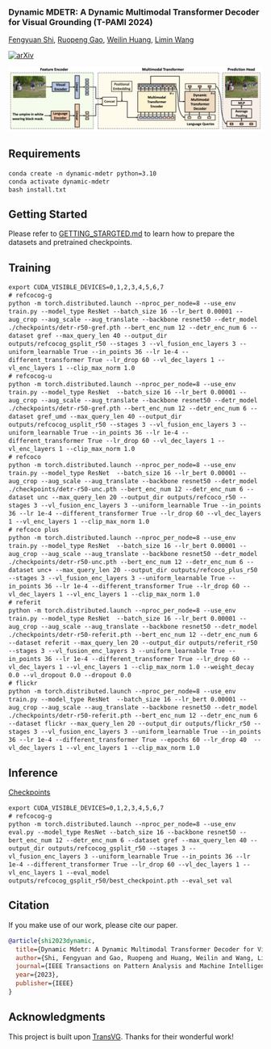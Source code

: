 ###  Dynamic MDETR: A Dynamic Multimodal Transformer Decoder for Visual Grounding (T-PAMI 2024)

[Fengyuan Shi](https://shifengyuan1999.github.io/), 
[Ruopeng Gao](https://ruopenggao.com/),
[Weilin Huang](https://www.whuang.org/),
[Limin Wang](https://wanglimin.github.io/)
<br/>

[![arXiv](https://img.shields.io/badge/ArXiv-2209.13959-red)](https://arxiv.org/abs/2209.13959)

<p align="center">
<img src="./assets/framework.png" width="1080px"/>
</p>



## Requirements

```shell
conda create -n dynamic-mdetr python=3.10
conda activate dynamic-mdetr
bash install.txt
```

## Getting Started
Please refer to [GETTING_STARGTED.md](docs/GETTING_STARTED.md) to learn how to prepare the datasets and pretrained checkpoints.

## Training
```shell
export CUDA_VISIBLE_DEVICES=0,1,2,3,4,5,6,7
# refcocog-g
python -m torch.distributed.launch --nproc_per_node=8 --use_env train.py --model_type ResNet --batch_size 16 --lr_bert 0.00001 --aug_crop --aug_scale --aug_translate --backbone resnet50 --detr_model ./checkpoints/detr-r50-gref.pth --bert_enc_num 12 --detr_enc_num 6 --dataset gref --max_query_len 40 --output_dir outputs/refcocog_gsplit_r50 --stages 3 --vl_fusion_enc_layers 3 --uniform_learnable True --in_points 36 --lr 1e-4 --different_transformer True --lr_drop 60 --vl_dec_layers 1 --vl_enc_layers 1 --clip_max_norm 1.0
# refcocog-u
python -m torch.distributed.launch --nproc_per_node=8 --use_env train.py --model_type ResNet  --batch_size 16 --lr_bert 0.00001 --aug_crop --aug_scale --aug_translate --backbone resnet50 --detr_model ./checkpoints/detr-r50-gref.pth --bert_enc_num 12 --detr_enc_num 6 --dataset gref_umd --max_query_len 40 --output_dir outputs/refcocog_usplit_r50 --stages 3 --vl_fusion_enc_layers 3 --uniform_learnable True --in_points 36 --lr 1e-4 --different_transformer True --lr_drop 60 --vl_dec_layers 1 --vl_enc_layers 1 --clip_max_norm 1.0
# refcoco
python -m torch.distributed.launch --nproc_per_node=8 --use_env train.py --model_type ResNet  --batch_size 16 --lr_bert 0.00001 --aug_crop --aug_scale --aug_translate --backbone resnet50 --detr_model ./checkpoints/detr-r50-unc.pth --bert_enc_num 12 --detr_enc_num 6 --dataset unc --max_query_len 20 --output_dir outputs/refcoco_r50 --stages 3 --vl_fusion_enc_layers 3 --uniform_learnable True --in_points 36 --lr 1e-4 --different_transformer True --lr_drop 60 --vl_dec_layers 1 --vl_enc_layers 1 --clip_max_norm 1.0
# refcoco plus
python -m torch.distributed.launch --nproc_per_node=8 --use_env train.py --model_type ResNet  --batch_size 16 --lr_bert 0.00001 --aug_crop --aug_scale --aug_translate --backbone resnet50 --detr_model ./checkpoints/detr-r50-unc.pth --bert_enc_num 12 --detr_enc_num 6 --dataset unc+ --max_query_len 20 --output_dir outputs/refcoco_plus_r50 --stages 3 --vl_fusion_enc_layers 3 --uniform_learnable True --in_points 36 --lr 1e-4 --different_transformer True --lr_drop 60 --vl_dec_layers 1 --vl_enc_layers 1 --clip_max_norm 1.0
# referit
python -m torch.distributed.launch --nproc_per_node=8 --use_env train.py --model_type ResNet  --batch_size 16 --lr_bert 0.00001 --aug_crop --aug_scale --aug_translate --backbone resnet50 --detr_model ./checkpoints/detr-r50-referit.pth --bert_enc_num 12 --detr_enc_num 6 --dataset referit --max_query_len 20 --output_dir outputs/referit_r50 --stages 3 --vl_fusion_enc_layers 3 --uniform_learnable True --in_points 36 --lr 1e-4 --different_transformer True --lr_drop 60 --vl_dec_layers 1 --vl_enc_layers 1 --clip_max_norm 1.0 --weight_decay 0.0 --vl_dropout 0.0 --dropout 0.0
# flickr
python -m torch.distributed.launch --nproc_per_node=8 --use_env train.py --model_type ResNet  --batch_size 16 --lr_bert 0.00001 --aug_crop --aug_scale --aug_translate --backbone resnet50 --detr_model ./checkpoints/detr-r50-referit.pth --bert_enc_num 12 --detr_enc_num 6 --dataset flickr --max_query_len 20 --output_dir outputs/flickr_r50 --stages 3 --vl_fusion_enc_layers 3 --uniform_learnable True --in_points 36 --lr 1e-4 --different_transformer True --epochs 60 --lr_drop 40  --vl_dec_layers 1 --vl_enc_layers 1 --clip_max_norm 1.0
```

## Inference
[Checkpoints](https://drive.google.com/drive/folders/1stGPq4Sz_Vu60QliUzey8m6iYXrrF3Ua?usp=drive_link)
```shell
export CUDA_VISIBLE_DEVICES=0,1,2,3,4,5,6,7
# refcocog-g
python -m torch.distributed.launch --nproc_per_node=8 --use_env eval.py --model_type ResNet --batch_size 16 --backbone resnet50 --bert_enc_num 12 --detr_enc_num 6 --dataset gref --max_query_len 40 --output_dir outputs/refcocog_gsplit_r50 --stages 3 --vl_fusion_enc_layers 3 --uniform_learnable True --in_points 36 --lr 1e-4 --different_transformer True --lr_drop 60 --vl_dec_layers 1 --vl_enc_layers 1 --eval_model outputs/refcocog_gsplit_r50/best_checkpoint.pth --eval_set val
```

## Citation
If you make use of our work, please cite our paper.
```bibtex
@article{shi2023dynamic,
  title={Dynamic Mdetr: A Dynamic Multimodal Transformer Decoder for Visual Grounding},
  author={Shi, Fengyuan and Gao, Ruopeng and Huang, Weilin and Wang, Limin},
  journal={IEEE Transactions on Pattern Analysis and Machine Intelligence},
  year={2023},
  publisher={IEEE}
}
```

## Acknowledgments
This project is built upon [TransVG](https://github.com/djiajunustc/TransVG). Thanks for their wonderful work!